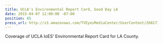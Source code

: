 ```yaml
---
title: UCLA's Environmental Report Card, Good Day LA
date: 2015-04-07 12:00:00 -07:00
position: 65
press_url: http://s3.amazonaws.com/TVEyesMediaCenter/UserContent/268171/4727436.6942/KTTV_04-07-2015_08.05.25.mp4
---
```


Coverage of UCLA IoES' Environmental Report Card for LA County.

